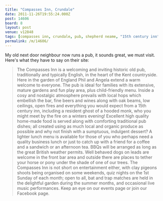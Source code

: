 ```yaml
---
title: "Compasses Inn, Crundale"
date: 2011-11-26T19:55:24.000Z
post: 14606
board: 8
layout: post
venue: v12848
tags: [compasses inn, crundale, pub, shepherd neame, "15th century inn", ghost, hooded monk]
permalink: /m/14606/
---
```

My old next door neighbour now runs a pub, it sounds great, we must visit. Here's what they have to say on their site:

<blockquote>The Compasses Inn is a welcoming and inviting historic old pub, traditionally and typically English, in the heart of the Kent countryside. Here in the garden of England Phil and Angela extend a warm welcome to everyone. The pub is ideal for families with its extensive, mature gardens and fun play area, plus child-friendly menu.
Inside a cosy and nostalgic atmosphere prevails with local hops which embellish the bar, fine beers and wines along with oak beams, low ceilings, open fires and everything you would expect from a 15th century inn, including a resident ghost of a hooded monk, who you might meet by the fire on a winters evening!
Excellent high quality home-made food is served along with comforting traditional pub dishes; all created using as much local and organic produce as possible and why not finish with a sumptuous, indulgent dessert?
A lighter lunch menu is available for those of you who perhaps need a quality business lunch or just to catch up with a friend for a coffee and a sandwich or an afternoon tea. BBQs will be arranged as long as the great British weather permits.
Well behaved dogs on leads are welcome in the front bar area and outside there are places to tether your horse or pony under the shade of one of our trees.
The Compasses Inn is not short on entertainment either, with clay pigeons shoots being organised on some weekends, quiz nights on the 1st Sunday of each month; open to all, bat and trap matches are held in the delightful garden during the summer months, and occasional live music performances. Keep an eye on our events page or join our Facebook page.</blockquote>

